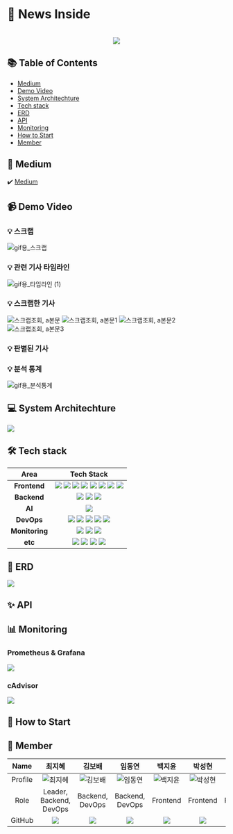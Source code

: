 # 📰 News Inside
<div align=center>
<br><img src="https://github.com/user-attachments/assets/703ba407-91a9-434f-879a-cacb1ee1e24f">
</div>

## 📚 Table of Contents
- [Medium](#-Medium)
- [Demo Video](#-Demo-Video)
- [System Architechture](#-System-Architechture)
- [Tech stack](#-Tech-Stack)
- [ERD](#-ERD)
- [API](#-API)
- [Monitoring](#-Monitoring)
- [How to Start](#-How-to-Start)
- [Member](#-Member)

## 📑 Medium
✔️ [Medium](https://medium.com/@cndgml707/2024-summer-silicon-valley-bootcamp-news-inside-80e37510814b)

## 📹 Demo Video
### 💡 스크랩
![gif용_스크랩](https://github.com/user-attachments/assets/8bcb421a-88cc-4e67-8376-6cf62438663a)


### 💡 관련 기사 타임라인
![gif용_타임라인 (1)](https://github.com/user-attachments/assets/099166d1-d96c-4ab5-8847-bbc2b0e42fa4)


### 💡 스크랩한 기사
![스크랩조회, a본문](https://github.com/user-attachments/assets/69807a4b-dd45-488c-a66e-9adfc3b3dedb)
![스크랩조회, a본문1](https://github.com/user-attachments/assets/d37fa4d5-4070-4524-84e3-bcce8d4db29e)
![스크랩조회, a본문2](https://github.com/user-attachments/assets/86194eb1-20de-417b-ac95-2488fd2dbf4e)
![스크랩조회, a본문3](https://github.com/user-attachments/assets/26c7a680-3453-4850-8d70-b64a1eaef8a9)


### 💡 판별된 기사


### 💡 분석 통계
![gif용_분석통계](https://github.com/user-attachments/assets/4d10e2d7-4cf3-4983-a38a-091926397af7)



## 💻 System Architechture
<img src="https://github.com/user-attachments/assets/dcf1b700-d381-46c9-b32f-07dc720252bd">

## 🛠️ Tech stack

|Area|Tech Stack|
|:---:|:---:|
|<b>Frontend</b>|<img src="https://img.shields.io/badge/react-61DAFB?style=for-the-badge&logo=react&logoColor=black"> <img src="https://img.shields.io/badge/typescript-%23007ACC.svg?style=for-the-badge&logo=typescript&logoColor=white"> <img src="https://img.shields.io/badge/vite-%23646CFF.svg?style=for-the-badge&logo=vite&logoColor=white"> <img src="https://img.shields.io/badge/Tailwind CSS-06B6D4?style=for-the-badge&logo=Tailwind CSS&logoColor=white"> <img src="https://img.shields.io/badge/D3.js-F9A03C?style=for-the-badge&logo=D3.js&logoColor=white"/> <img src="https://img.shields.io/badge/reactquery-FF4154?style=for-the-badge&logo=reactquery&logoColor=white" /> <img src="https://img.shields.io/badge/ESLint-4B32C3?style=for-the-badge&logo=ESLint&logoColor=white"> <img src="https://img.shields.io/badge/Prettier-FFCC00?style=for-the-badge&logo=prettier&logoColor=white">|
|<b>Backend</b>|<img src="https://img.shields.io/badge/django-%23092E20.svg?style=for-the-badge&logo=django&logoColor=white"> <img src="https://img.shields.io/badge/DJANGO-REST-ff1709?style=for-the-badge&logo=django&logoColor=white&color=ff1709&labelColor=gray"> <img src="https://img.shields.io/badge/postgres-%23316192.svg?style=for-the-badge&logo=postgresql&logoColor=white"> |
|<b>AI</b>|<img src="https://img.shields.io/badge/chatGPT-74aa9c?style=for-the-badge&logo=openai&logoColor=white">|
|<b>DevOps</b>|<img src="https://img.shields.io/badge/nginx-%23009639.svg?style=for-the-badge&logo=nginx&logoColor=white"> <img src="https://img.shields.io/badge/docker-2496ED?style=for-the-badge&logo=docker&logoColor=white"> <img src="https://img.shields.io/badge/Amazon_EC2-FF9900?style=for-the-badge&logo=Amazon-EC2&logoColor=black"> <img src="https://img.shields.io/badge/gunicorn-%298729.svg?style=for-the-badge&logo=gunicorn&logoColor=white"> <img src="https://img.shields.io/badge/github%20actions-%232671E5.svg?style=for-the-badge&logo=githubactions&logoColor=white">| 
|<b>Monitoring</b>|<img src="https://img.shields.io/badge/Prometheus-E6522C?style=for-the-badge&logo=Prometheus&logoColor=white"> <img src="https://img.shields.io/badge/grafana-%23F46800.svg?style=for-the-badge&logo=grafana&logoColor=white"> <img src="https://img.shields.io/badge/cadvisor-2196F3?style=for-the-badge&logo=cadvisor&logoColor=white"> |
|<b>etc</b>|<img src="https://img.shields.io/badge/Slack-4A154B?style=for-the-badge&logo=slack&logoColor=white"> <img src="https://img.shields.io/badge/Notion-%23000000.svg?style=for-the-badge&logo=notion&logoColor=white"> <img src="https://img.shields.io/badge/figma-%23F24E1E.svg?style=for-the-badge&logo=figma&logoColor=white"> <img src="https://img.shields.io/badge/-Swagger-%23Clojure?style=for-the-badge&logo=swagger&logoColor=white">|

## 💾 ERD
<img src="https://github.com/user-attachments/assets/b049273a-43a4-48ed-86b1-0b789d8397c1">

## ✨ API

## 📊 Monitoring
### Prometheus & Grafana
<img src="https://github.com/user-attachments/assets/123397a4-e78f-469b-b332-dbd4ac514d71">

### cAdvisor
<img src="https://github.com/user-attachments/assets/89f3a022-aef7-4271-acd6-005bea963012">

## 🚀 How to Start

## 👥 Member

|Name|최지혜|김보배|임동연|백지윤|박성현|한승곤|
|:---:|:---:|:---:|:---:|:---:|:---:|:---:|
|Profile|![최지혜](https://github.com/user-attachments/assets/5b27840c-9429-41cb-8bee-bd36cc371180)|![김보배](https://github.com/user-attachments/assets/6e7b12e0-47f2-42f5-9e48-43806372c10d)|![임동연](https://github.com/user-attachments/assets/92615d5a-c8e9-4bfe-9800-f01833c11627)|![백지윤](https://github.com/user-attachments/assets/b28051e5-a75b-4101-95b4-6814ac84a366)|![박성현](https://github.com/user-attachments/assets/536deac2-a19e-4437-8593-8caefa059ecc)|![한승곤](https://github.com/user-attachments/assets/faba8d19-f08a-4c10-86d4-2d1147cad1f0)|
|Role|Leader, Backend, DevOps|Backend, DevOps|Backend, DevOps|Frontend|Frontend|Frontend|
|GitHub|<a href="https://github.com/jihye1006"><img src="http://img.shields.io/badge/jihye1006-green?style=social&logo=github"/></a>|<a href="https://github.com/Kimbobae1"><img src="http://img.shields.io/badge/Kimbobae1-green?style=social&logo=github"/></a>|<a href="https://github.com/caosisa"><img src="http://img.shields.io/badge/caosisa-green?style=social&logo=github"/></a>|<a href="https://github.com/baekjiyun"><img src="http://img.shields.io/badge/baekjiyun-green?style=social&logo=github"/></a>|<a href="https://github.com/NightStar96"><img src="http://img.shields.io/badge/NightStar96-green?style=social&logo=github"/></a>|<a href="https://github.com/invalidhuman"><img src="http://img.shields.io/badge/invalidhuman-green?style=social&logo=github"/></a>|
